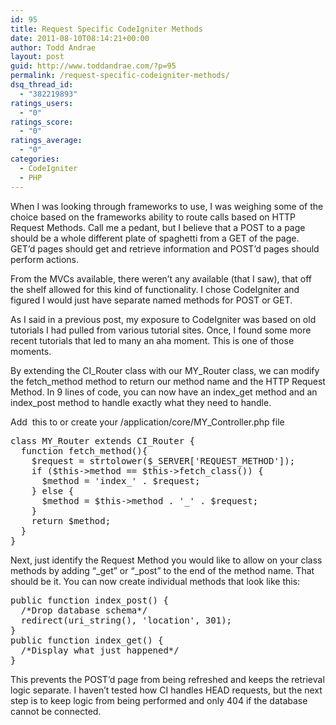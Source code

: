 ```yaml
---
id: 95
title: Request Specific CodeIgniter Methods
date: 2011-08-10T08:14:21+00:00
author: Todd Andrae
layout: post
guid: http://www.toddandrae.com/?p=95
permalink: /request-specific-codeigniter-methods/
dsq_thread_id:
  - "382219893"
ratings_users:
  - "0"
ratings_score:
  - "0"
ratings_average:
  - "0"
categories:
  - CodeIgniter
  - PHP
---
```

When I was looking through frameworks to use, I was weighing some of the choice based on the frameworks ability to route calls based on HTTP Request Methods. Call me a pedant, but I believe that a POST to a page should be a whole different plate of spaghetti from a GET of the page. GET&#8217;d pages should get and retrieve information and POST&#8217;d pages should perform actions.<!--more-->

From the MVCs available, there weren&#8217;t any available (that I saw), that off the shelf allowed for this kind of functionality. I chose CodeIgniter and figured I would just have separate named methods for POST or GET.

As I said in a previous post, my exposure to CodeIgniter was based on old tutorials I had pulled from various tutorial sites. Once, I found some more recent tutorials that led to many an aha moment. This is one of those moments.

By extending the CI\_Router class with our MY\_Router class, we can modify the fetch\_method method to return our method name and the HTTP Request Method. In 9 lines of code, you can now have an index\_get method and an index_post method to handle exactly what they need to handle.

Add  this to or create your /application/core/MY_Controller.php file

<pre class="brush: php; title: ; notranslate" title="">class MY_Router extends CI_Router {
  function fetch_method(){
    $request = strtolower($_SERVER['REQUEST_METHOD']);
    if ($this-&gt;method == $this-&gt;fetch_class()) {
      $method = 'index_' . $request;
    } else {
      $method = $this-&gt;method . '_' . $request;
    }
    return $method;
  }
}
</pre>

Next, just identify the Request Method you would like to allow on your class methods by adding &#8220;\_get&#8221; or &#8220;\_post&#8221; to the end of the method name. That should be it. You can now create individual methods that look like this:

<pre class="brush: php; title: ; notranslate" title="">public function index_post() {
  /*Drop database schema*/
  redirect(uri_string(), 'location', 301);
}
public function index_get() {
  /*Display what just happened*/
}
</pre>

This prevents the POST&#8217;d page from being refreshed and keeps the retrieval logic separate. I haven&#8217;t tested how CI handles HEAD requests, but the next step is to keep logic from being performed and only 404 if the database cannot be connected.